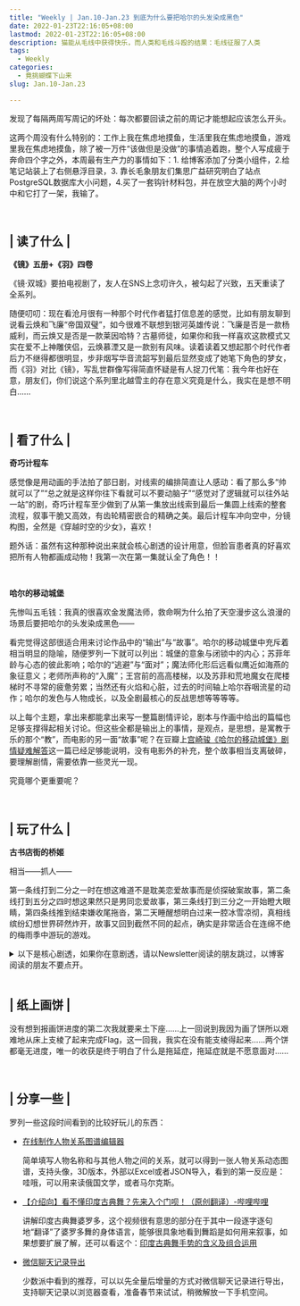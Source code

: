 ```yaml
---
title: "Weekly | Jan.10-Jan.23 到底为什么要把哈尔的头发染成黑色"
date: 2022-01-23T22:16:05+08:00
lastmod: 2022-01-23T22:16:05+08:00
description: 猫能从毛线中获得快乐，而人类和毛线斗殴的结果：毛线征服了人类
tags:
  - Weekly
categories:
  - 竟挑蝴蝶下山来 
slug: Jan.10-Jan.23

---
```


发现了每隔两周写周记的坏处：每次都要回读之前的周记才能想起应该怎么开头。

这两个周没有什么特别的：工作上我在焦虑地摸鱼，生活里我在焦虑地摸鱼，游戏里我在焦虑地摸鱼，除了被一万件“该做但是没做”的事情追着跑，整个人写成疲于奔命四个字之外，本周最有生产力的事情如下：1. 给博客添加了分类小组件，2.给笔记站装上了右侧悬浮目录，3. 靠长毛象朋友们集思广益研究明白了站点PostgreSQL数据库大小问题，4.买了一套钩针材料包，并在放空大脑的两个小时中和它打了一架，我输了。

<br>

## | 读了什么 |

**《镜》五册+《羽》四卷**

《镜·双城》要拍电视剧了，友人在SNS上念叨许久，被勾起了兴致，五天重读了全系列。

随便叨叨：现在看沧月很有一种那个时代作者猛打信息差的感觉，比如有朋友聊到说看云焕和飞廉“帝国双璧”，如今很难不联想到银河英雄传说：飞廉是否是一款杨威利，而云焕又是否是一款莱因哈特？古墓师徒，如果你和我一样喜欢这款模式又实在爱不上神雕侠侣，云焕慕湮又是一款别有风味。读着读着又想起那个时代作者后力不继得都很明显，步非烟写华音流韶写到最后显然变成了她笔下角色的梦女，而《羽》对比《镜》，写乱世群像写得简直怀疑是有人捉刀代笔：我今年也好在意，朋友们，你们说这个系列里北越雪主的存在意义究竟是什么，我实在是想不明白……

<br>

## | 看了什么 |

**奇巧计程车**

感觉像是用动画的手法拍了部日剧，对线索的编排简直让人感动：看了那么多“帅就可以了”“总之就是这样你往下看就可以不要动脑子”“感觉对了逻辑就可以往外站一站”的剧，奇巧计程车至少做到了从第一集放出线索到最后一集圆上线索的整套流程，叙事干脆又高效，有齿轮精密嵌合的精确之美。最后计程车冲向空中，分镜构图，全然是《穿越时空的少女》，喜欢！

题外话：虽然有这种那种说出来就会核心剧透的设计用意，但脸盲患者真的好喜欢把所有人物都画成动物！我第一次在第一集就认全了角色！！

<br>

**哈尔的移动城堡**

先惨叫五毛钱：我真的很喜欢金发魔法师，救命啊为什么拍了天空漫步这么浪漫的场景后要把哈尔的头发染成黑色——

看完觉得这部很适合用来讨论作品中的“输出”与“故事”。哈尔的移动城堡中充斥着相当明显的隐喻，随便罗列一下就可以列出：城堡的意象与闭锁中的内心；苏菲年龄与心态的彼此影响；哈尔的“逃避”与“面对”；魔法师化形后远看似鹰近如海燕的象征意义；老师所声称的“入魔”；王宫前的高高楼梯，以及苏菲和荒地魔女在爬楼梯时不寻常的疲惫劳累；当然还有火焰和心脏，过去的时间轴上哈尔吞咽流星的动作；哈尔的发色与人物成长，以及全剧最核心的反战思想等等等等。

以上每个主题，拿出来都能拿出来写一整篇剧情评论，剧本与作画中给出的篇幅也足够支撑得起相关讨论。但这些全都是输出上的事情，是观点，是思想，是寓教于乐的那个“教”，而电影的另一面“故事”呢？在豆瓣上[宫崎骏《哈尔的移动城堡》剧情疑难解答](https://movie.douban.com/review/1459623/#/)这一篇已经足够能说明，没有电影外的补充，整个故事相当支离破碎，要理解剧情，需要依靠一些灵光一现。

究竟哪个更重要呢？

<br>

## | 玩了什么 |

**古书店街的桥姬**

相当——抓人——

第一条线打到二分之一时在想这难道不是耽美恋爱故事而是侦探破案故事，第二条线打到五分之四时想这果然只是男同恋爱故事，第三条线打到三分之一开始瞪大眼睛，第四条线推到结束嫌收尾拖沓，第二天睡醒想明白过来一腔冰雪凉彻，真相线缤纷幻想世界砰然炸开，故事又回到截然不同的起点，确实是非常适合在连绵不绝的梅雨季中游玩的游戏。

<details>

 <summary>以下是核心剧透，如果你在意剧透，请以Newsletter阅读的朋友跳过，以博客阅读的朋友不要点开。</summary>

以共通线中的相关性做标准，再去掉真相线，整个桥姬故事可以一切两分，水上与川濑是桥姬的正位，花泽与博士则成为桥姬的逆位。桥姬只是穿越时空的能力吗？

桥姬是什么，其实在花泽线中玉森解答了这个问题，玉森如何解决他与花泽不可调和的矛盾？他选择的是在绚烂南洋幻想下被掩盖的全然空无，而博士线中，盲眼的博士被抛弃了，毕生致力于回到过去拯救玉森的博士也被抛弃了，正如同博士只在乎“玉森”这个存在而不在乎究竟是哪一个玉森，玉森则报之博士以完全对等的情感，为什么这条线中两人从未招致桥姬的惩罚？桥姬问：如何才能得到幸福？而博士与玉森回答：选择最能让自己幸福的。

正因如此，真相线才成立，真相线我非常喜欢，如同热刀切黄油，纤手破新橙，既接应玉森以幻想为现实的人物设定，又简洁明快地解决了前文中的种种不合情理，极有美感：什么是桥姬？玉森与桥姬二位一体，爱就是自私。

</details>

<br>

## | 纸上画饼 |

没有想到报画饼进度的第二次我就要来土下座……上一回说到我因为画了饼所以艰难地从床上支棱了起来完成Flag，这一回我，我实在没有能支棱得起来……两个饼都毫无进度，唯一的收获是终于明白了什么是拖延症，拖延症就是不愿意面对……

<br>

## | 分享一些 |

罗列一些这段时间看到的比较好玩儿的东西：

- [在线制作人物关系图谱编辑器](https://tech.pkoala.com/docs/#/)

  简单填写人物名称和与其他人物之间的关系，就可以得到一张人物关系动态图谱，支持头像，3D版本，外部以Excel或者JSON导入，看到的第一反应是：哇哦，可以用来读俄国文学，或者马尔克斯。

- [【介绍向】看不懂印度古典舞？先来入个门呗！（原创翻译）-哔哩哔哩](https://www.bilibili.com/video/BV1VM4y1A7W9#/)

  讲解印度古典舞婆罗多，这个视频很有意思的部分在于其中一段逐字逐句地“翻译”了婆罗多舞的身体语言，能够很具象地看到舞蹈是如何用来叙事，如果想要扩展了解，还可以看这个：[印度古典舞手势的含义及组合运用](https://www.bilibili.com/video/BV1Zt4y127Fy#/)

- [微信聊天记录导出](http://wxbackup.imxfd.com/#/)

  少数派中看到的推荐，可以以先全量后增量的方式对微信聊天记录进行导出，支持聊天记录以浏览器查看，准备春节来试试，稍微解放一下手机空间。

  <br>

